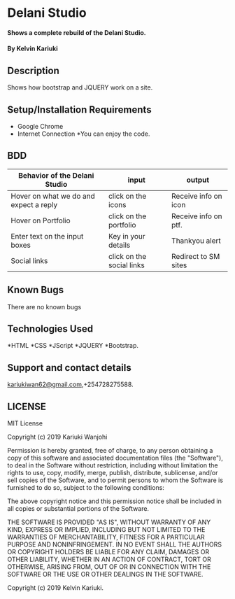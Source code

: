 # Delani Studio

#### Shows a complete rebuild of the Delani Studio.

#### By **Kelvin Kariuki**

## Description

 Shows how bootstrap and JQUERY work on a site.
 
## Setup/Installation Requirements

* Google Chrome 
* Internet Connection
*You can enjoy the code.

## BDD

 Behavior of the Delani Studio                |  input                  | output              |      
|---------------------------------------------|-------------------------|---------------------|
| Hover on what we do and expect a reply      | click on the icons      |Receive info on icon |
| Hover on Portfolio                          | click on the portfolio  |Receive info on ptf. |
| Enter text on the input boxes               | Key in your details     |Thankyou  alert      |
| Social links                                |click on the social links|Redirect to SM sites |

## Known Bugs

There are no known bugs 
## Technologies Used
*HTML
*CSS
*JScript
*JQUERY
*Bootstrap.
## Support and contact details
kariukiwan62@gmail.com,+254728275588.
## LICENSE 
MIT License

Copyright (c) 2019 Kariuki Wanjohi

Permission is hereby granted, free of charge, to any person obtaining a copy
of this software and associated documentation files (the "Software"), to deal
in the Software without restriction, including without limitation the rights
to use, copy, modify, merge, publish, distribute, sublicense, and/or sell
copies of the Software, and to permit persons to whom the Software is
furnished to do so, subject to the following conditions:

The above copyright notice and this permission notice shall be included in all
copies or substantial portions of the Software.

THE SOFTWARE IS PROVIDED "AS IS", WITHOUT WARRANTY OF ANY KIND, EXPRESS OR
IMPLIED, INCLUDING BUT NOT LIMITED TO THE WARRANTIES OF MERCHANTABILITY,
FITNESS FOR A PARTICULAR PURPOSE AND NONINFRINGEMENT. IN NO EVENT SHALL THE
AUTHORS OR COPYRIGHT HOLDERS BE LIABLE FOR ANY CLAIM, DAMAGES OR OTHER
LIABILITY, WHETHER IN AN ACTION OF CONTRACT, TORT OR OTHERWISE, ARISING FROM,
OUT OF OR IN CONNECTION WITH THE SOFTWARE OR THE USE OR OTHER DEALINGS IN THE
SOFTWARE.

Copyright (c) 2019 Kelvin Kariuki.

